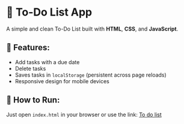 # 📝 To-Do List App

A simple and clean To-Do List built with **HTML**, **CSS**, and **JavaScript**.

## 🚀 Features:
- Add tasks with a due date  
- Delete tasks  
- Saves tasks in `localStorage` (persistent across page reloads)  
- Responsive design for mobile devices  

## 🔧 How to Run:
Just open `index.html` in your browser or use the link: [To do list](https://crvckxxjvck.github.io/ToDo-List)
